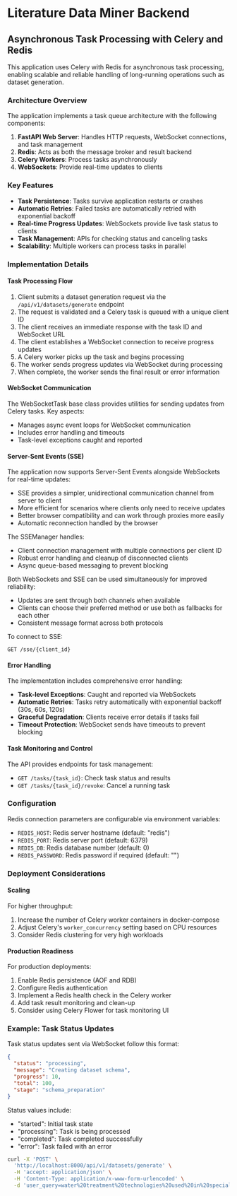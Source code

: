 # Literature Data Miner Backend

## Asynchronous Task Processing with Celery and Redis

This application uses Celery with Redis for asynchronous task processing, enabling scalable and reliable handling of long-running operations such as dataset generation.

### Architecture Overview

The application implements a task queue architecture with the following components:

1. **FastAPI Web Server**: Handles HTTP requests, WebSocket connections, and task management
2. **Redis**: Acts as both the message broker and result backend
3. **Celery Workers**: Process tasks asynchronously
4. **WebSockets**: Provide real-time updates to clients

### Key Features

- **Task Persistence**: Tasks survive application restarts or crashes
- **Automatic Retries**: Failed tasks are automatically retried with exponential backoff
- **Real-time Progress Updates**: WebSockets provide live task status to clients
- **Task Management**: APIs for checking status and canceling tasks
- **Scalability**: Multiple workers can process tasks in parallel

### Implementation Details

#### Task Processing Flow

1. Client submits a dataset generation request via the `/api/v1/datasets/generate` endpoint
2. The request is validated and a Celery task is queued with a unique client ID
3. The client receives an immediate response with the task ID and WebSocket URL
4. The client establishes a WebSocket connection to receive progress updates
5. A Celery worker picks up the task and begins processing
6. The worker sends progress updates via WebSocket during processing
7. When complete, the worker sends the final result or error information

#### WebSocket Communication

The WebSocketTask base class provides utilities for sending updates from Celery tasks. Key aspects:

- Manages async event loops for WebSocket communication
- Includes error handling and timeouts
- Task-level exceptions caught and reported

#### Server-Sent Events (SSE)

The application now supports Server-Sent Events alongside WebSockets for real-time updates:

- SSE provides a simpler, unidirectional communication channel from server to client
- More efficient for scenarios where clients only need to receive updates
- Better browser compatibility and can work through proxies more easily
- Automatic reconnection handled by the browser

The SSEManager handles:
- Client connection management with multiple connections per client ID
- Robust error handling and cleanup of disconnected clients
- Async queue-based messaging to prevent blocking

Both WebSockets and SSE can be used simultaneously for improved reliability:
- Updates are sent through both channels when available
- Clients can choose their preferred method or use both as fallbacks for each other
- Consistent message format across both protocols

To connect to SSE:
```
GET /sse/{client_id}
```

#### Error Handling

The implementation includes comprehensive error handling:

- **Task-level Exceptions**: Caught and reported via WebSockets
- **Automatic Retries**: Tasks retry automatically with exponential backoff (30s, 60s, 120s)
- **Graceful Degradation**: Clients receive error details if tasks fail
- **Timeout Protection**: WebSocket sends have timeouts to prevent blocking

#### Task Monitoring and Control

The API provides endpoints for task management:

- `GET /tasks/{task_id}`: Check task status and results
- `GET /tasks/{task_id}/revoke`: Cancel a running task

### Configuration

Redis connection parameters are configurable via environment variables:

- `REDIS_HOST`: Redis server hostname (default: "redis")
- `REDIS_PORT`: Redis server port (default: 6379)
- `REDIS_DB`: Redis database number (default: 0)
- `REDIS_PASSWORD`: Redis password if required (default: "")

### Deployment Considerations

#### Scaling

For higher throughput:

1. Increase the number of Celery worker containers in docker-compose
2. Adjust Celery's `worker_concurrency` setting based on CPU resources
3. Consider Redis clustering for very high workloads

#### Production Readiness

For production deployments:

1. Enable Redis persistence (AOF and RDB) 
2. Configure Redis authentication
3. Implement a Redis health check in the Celery worker
4. Add task result monitoring and clean-up
5. Consider using Celery Flower for task monitoring UI

### Example: Task Status Updates

Task status updates sent via WebSocket follow this format:

```json
{
  "status": "processing",
  "message": "Creating dataset schema",
  "progress": 10,
  "total": 100,
  "stage": "schema_preparation"
}
```

Status values include:
- "started": Initial task state
- "processing": Task is being processed
- "completed": Task completed successfully
- "error": Task failed with an error 

```bash
curl -X 'POST' \
  'http://localhost:8000/api/v1/datasets/generate' \
  -H 'accept: application/json' \
  -H 'Content-Type: application/x-www-form-urlencoded' \
  -d 'user_query=water%20treatment%20technologies%20used%20in%20specialty%20crop%20production&rows=5&model_name=TreatmentTechnologies&field_definitions_json_str=%5B%7B%22name%22%3A%22technology_id%22%2C%22type%22%3A%22str%22%2C%22description%22%3A%22Unique%20identifier%20for%20water%20treatment%20technology%22%2C%22required%22%3Atrue%7D%2C%7B%22name%22%3A%22technology_name%22%2C%22type%22%3A%22str%22%2C%22description%22%3A%22Name%20of%20water%20treatment%20technology%22%2C%22required%22%3Atrue%7D%5D&client_id=test-client-id-1'
```

